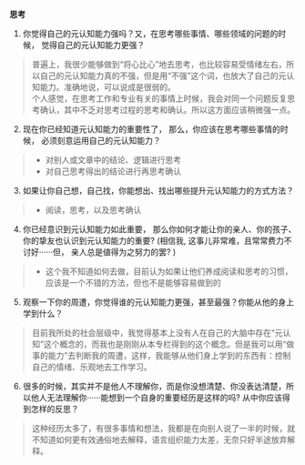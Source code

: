 
**思考**

1. 你觉得自己的元认知能力强吗？又，在思考哪些事情、哪些领域的问题的时候， 觉得自己的元认知能力更强？

> 普遍上，我很少能够做到“将心比心”地去思考，也比较容易受情绪左右，所以自己的元认知能力真的不强，但是用“不强”这个词，也放大了自己的元认知能力。准确地说，可以说成是很弱的。  
个人感觉，在思考工作和专业有关的事情上时候，我会对同一个问题反复思考确认，其中不乏对思考过程的思考和确认。所以这方面应该稍微强一点。

2. 现在你已经知道元认知能力的重要性了， 那么，你应该在思考哪些事情的时候， 必须刻意运用自己的元认知能力？

> - 对别人或文章中的结论、逻辑进行思考  
> - 对自己思考得出的结论进行再思考确认

3. 如果让你自己想，自己找，你能想出、找出哪些提升元认知能力的方式方法？

> - 阅读，思考，以及思考确认

4. 你已经意识到元认知能力如此重要， 那么你如何才能让你的亲人、你的孩子、你的挚友也认识到元认知能力的重要? (相信我, 这事儿非常难，且常常费力不讨好······但， 亲人总是値得为之努力的罢? )

> - 这个我不知道如何去做，目前认为如果让他们养成阅读和思考的习惯，应该是一个不错的方法，但也不是能够容易做到的

5. 观察一下你的周遭，你觉得谁的元认知能力更强，甚至最强？你能从他的身上学到什么？

> 目前我所处的社会层级中，我觉得基本上没有人在自己的大脑中存在“元认知”这个概念的，而我也是刚刚从本专栏得到的这个概念。但是我可以用“做事的能力”去判断我的周遭，这样，我能够从他们身上学到的东西有：控制自己的情绪、乐观地去工作学习。

6. 很多的时候，其实并不是他人不理解你，而是你没想清楚、你没表达清楚，所以他人无法理解你······能想到一个自身的重要经历是这样的吗? 从中你应该得到怎样的反思？

> 这种经历太多了，有很多事情和想法，我都是在向别人说了一半的时候，就不知道如何更有效通俗地去解释，语言组织能力太差，无奈只好半途放弃解释。